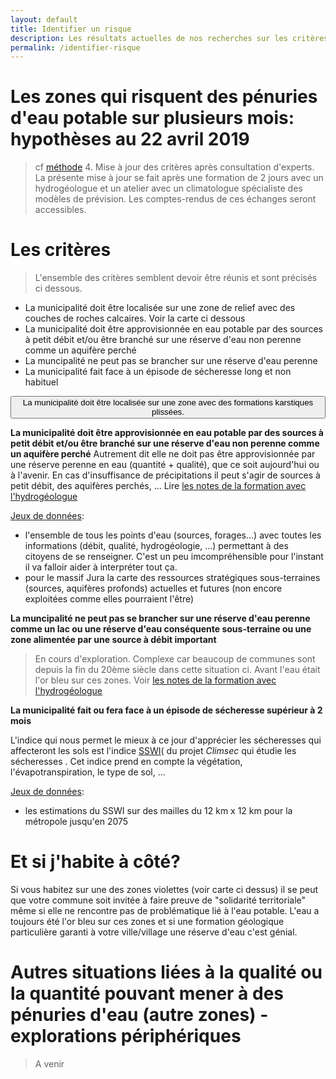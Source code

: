```yaml
---
layout: default
title: Identifier un risque
description: Les résultats actuelles de nos recherches sur les critères de risque d'alimentation en eau potable
permalink: /identifier-risque
---
```


# Les zones qui risquent des pénuries d'eau potable sur plusieurs mois: hypothèses au 22 avril 2019

> cf [méthode](../methode) 4. Mise à jour des critères après consultation d'experts. La présente mise à jour se fait après une formation de 2 jours avec un hydrogéologue et un atelier avec un climatologue spécialiste des modèles de prévision. Les comptes-rendus de ces échanges seront accessibles. 

Les critères
===

> L'ensemble des critères semblent devoir être réunis et sont précisés ci dessous.

* La municipalité doit être localisée sur une zone de relief avec des couches de roches calcaires. Voir la carte ci dessous
* La municipalité doit être approvisionnée en eau potable par des sources à petit débit et/ou être branché sur une réserve d'eau non perenne comme un aquifère perché
* La muncipalité ne peut pas se brancher sur une réserve d'eau perenne
* La municipalité fait face à un épisode de sécheresse long et non habituel

<button class="btn panel-risque" onclick="document.getElementById('id01').style.display='block'"> La municipalité doit être localisée sur une zone avec des formations karstiques plissées.</button>
 
<div class="element-panel-risque" id="id01" style="display:none">
 
<button onclick="this.parentElement.style.display='none'"class="btn panel-risque">x</button>

[Hydro](https://framapic.org/xew0XCOi6CGb/EytR2G0aYmA8)

*Grands ensembles calcaires à relief : en violet ci dessus. En hydrogéologie elles sont nommées: "formations karstiques plissées"*. 

Pour approfondir lire [les notes de la formation avec l'hydrogéologue](../hydrogeologie-penuries-explorations)

[Jeux de données](../donnees): 
* la carte géologique de France au 1/1 000 000
* la couche "formations karstiques" de la *BDlisa*
</div>


**La municipalité doit être approvisionnée en eau potable par des sources à petit débit et/ou être branché sur une réserve d'eau non perenne comme un aquifère perché**
Autrement dit elle ne doit pas être approvisionnée par une réserve perenne en eau (quantité + qualité), que ce soit aujourd'hui ou à l'avenir. En cas d'insuffisance de précipitations il peut s'agir de sources à petit débit, des aquifères perchés, ... Lire [les notes de la formation avec l'hydrogéologue](../hydrogeologie-penuries-explorations)

[Jeux de données](../donnees): 
* l'ensemble de tous les points d'eau (sources, forages...) avec toutes les informations (débit, qualité, hydrogéologie, ...) permettant à des citoyens de se renseigner. C'est un peu imcompréhensible pour l'instant il va falloir aider à interpréter tout ça.
* pour le massif Jura la carte des ressources stratégiques sous-terraines (sources, aquifères profonds) actuelles et futures (non encore exploitées comme elles pourraient l'être)

**La muncipalité ne peut pas se brancher sur une réserve d'eau perenne comme un lac ou une réserve d'eau conséquente sous-terraine ou une zone alimentée par une source à débit important**

> En cours d'exploration. Complexe car beaucoup de communes sont depuis la fin du 20ème siècle dans cette situation ci. Avant l'eau était l'or bleu sur ces zones. Voir [les notes de la formation avec l'hydrogéologue](../hydrogeologie-penuries-explorations)

**La municipalité fait ou fera face à un épisode de sécheresse supérieur à 2 mois**

L'indice qui nous permet le mieux à ce jour d'apprécier les sécheresses qui affecteront les sols est l'indice [SSWI](http://www.drias-climat.fr/accompagnement/section/183)( du projet *Climsec* qui étudie les sécheresses . Cet indice prend en compte la végétation, l'évapotranspiration, le type de sol, ...

[Jeux de données](../donnees): 
* les estimations du SSWI sur des mailles du 12 km x 12 km pour la métropole jusqu'en 2075

Et si j'habite à côté?
===

Si vous habitez sur une des zones violettes (voir carte ci dessus) il se peut que votre commune soit invitée à faire preuve de "solidarité territoriale" même si elle ne rencontre pas de problématique lié à l'eau potable. L'eau a toujours été l'or bleu sur ces zones et si une formation géologique particulière garanti à votre ville/village une réserve d'eau c'est génial. 

Autres situations liées à la qualité ou la quantité pouvant mener à des pénuries d'eau (autre zones) - explorations périphériques
===

> A venir
